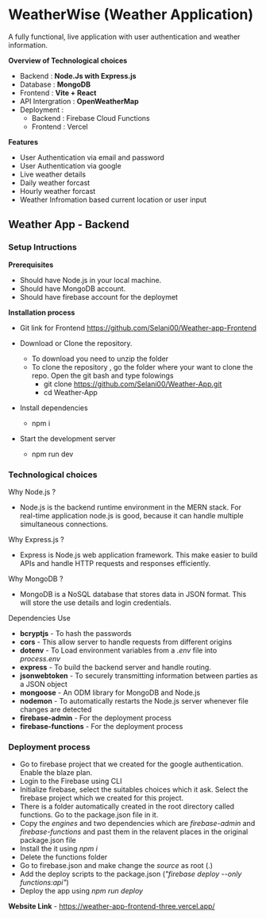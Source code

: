 # WeatherWise (Weather Application)

A fully functional, live application with user authentication and weather information. 

**Overview of Technological choices**
- Backend : **Node.Js with Express.js**
- Database : **MongoDB**
- Frontend : **Vite + React**
- API Intergration : **OpenWeatherMap**
- Deployment :
  - Backend : Firebase Cloud Functions
  - Frontend : Vercel
 
**Features**
- User Authentication via email and password
- User Authentication via google
- Live weather details
- Daily weather forcast 
- Hourly weather forcast
- Weather Infromation based current location or user input

## Weather App - Backend

### Setup Intructions

**Prerequisites**

- Should have Node.js in your local machine.
- Should have MongoDB account.
- Should have firebase account for the deploymet

**Installation process**

- Git link for Frontend
https://github.com/Selani00/Weather-app-Frontend


- Download or Clone the repository. 
  - To download you need to unzip the folder
  - To clone the repository , go the folder where your want to clone the repo. Open the git bash and type folowings
    - git clone https://github.com/Selani00/Weather-App.git
    - cd Weather-App
- Install dependencies
   - npm i
- Start the development server
   - npm run dev


### Technological choices

Why Node.js ?
 - Node.js is the backend runtime environment in the MERN stack. For real-time application node.js is good, because it can handle multiple simultaneous connections.

Why Express.js ?
 - Express is Node.js web application framework. This make easier to build APIs and handle HTTP requests and responses efficiently.

Why MongoDB ?
 - MongoDB is a NoSQL database that stores data in JSON format. This will store the use details and login credentials.


Dependencies Use
- **bcryptjs** - To hash the passwords
- **cors** - This allow server to handle requests from different origins
- **dotenv** - To Load environment variables from a *.env* file into *process.env*
- **express** - To build the backend server and handle routing.
- **jsonwebtoken** - To securely transmitting information between parties as a JSON object
- **mongoose** - An ODM library for MongoDB and Node.js
- **nodemon** - To automatically restarts the Node.js server whenever file changes are detected
- **firebase-admin** - For the deployment process
- **firebase-functions** - For the deployment process


### Deployment process

- Go to firebase project that we created for the google authentication. Enable the blaze plan.
- Login to the Firebase using CLI
- Initialize firebase, select the suitables choices which it ask. Select the firebase project which we created for this project.
- There is a folder automatically created in the root directory called functions. Go to the package.json file in it.
- Copy the *engines* and two dependencies which are *firebase-admin* and *firebase-functions* and past them in the relavent places in the original package.json file
- Install the it using *npm i*
- Delete the functions folder
- Go to firebase.json and make change the *source* as root (.)
- Add the deploy scripts to the package.json (*"firebase deploy --only functions:api"*)
- Deploy the app using *npm run deploy*

  
**Website Link** - https://weather-app-frontend-three.vercel.app/



    
